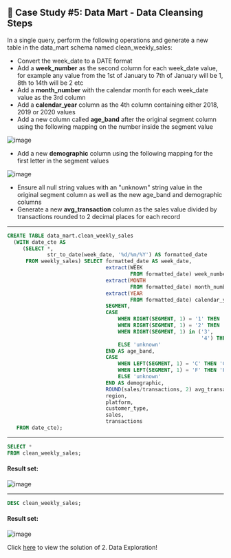 ## :shopping_cart: Case Study #5: Data Mart - Data Cleansing Steps

In a single query, perform the following operations and generate a new table in the data_mart schema named clean_weekly_sales:

- Convert the week_date to a DATE format
- Add a **week_number** as the second column for each week_date value, for example any value from the 1st of January to 7th of January will be 1, 8th to 14th will be 2 etc
- Add a **month_number** with the calendar month for each week_date value as the 3rd column
- Add a **calendar_year** column as the 4th column containing either 2018, 2019 or 2020 values
- Add a new column called **age_band** after the original segment column using the following mapping on the number inside the segment value

![image](https://user-images.githubusercontent.com/77529445/189826473-64740791-1698-441e-be90-781b2fe1a0ed.png)

- Add a new **demographic** column using the following mapping for the first letter in the segment values

![image](https://user-images.githubusercontent.com/77529445/189826564-e7575724-e992-48d8-8528-5361b40ccbe7.png)

- Ensure all null string values with an "unknown" string value in the original segment column as well as the new age_band and demographic columns
- Generate a new **avg_transaction** column as the sales value divided by transactions rounded to 2 decimal places for each record

***

```sql
CREATE TABLE data_mart.clean_weekly_sales
  (WITH date_cte AS
     (SELECT *,
             str_to_date(week_date, '%d/%m/%Y') AS formatted_date
      FROM weekly_sales) SELECT formatted_date AS week_date,
                                extract(WEEK
                                        FROM formatted_date) week_number,
                                extract(MONTH
                                        FROM formatted_date) month_number,
                                extract(YEAR
                                        FROM formatted_date) calendar_year,
                                SEGMENT,
                                CASE
                                    WHEN RIGHT(SEGMENT, 1) = '1' THEN 'Young Adults'
                                    WHEN RIGHT(SEGMENT, 1) = '2' THEN 'Middle Aged'
                                    WHEN RIGHT(SEGMENT, 1) in ('3',
                                                               '4') THEN 'Retirees'
                                    ELSE 'unknown'
                                END AS age_band,
                                CASE
                                    WHEN LEFT(SEGMENT, 1) = 'C' THEN 'Couples'
                                    WHEN LEFT(SEGMENT, 1) = 'F' THEN 'Families'
                                    ELSE 'unknown'
                                END AS demographic,
                                ROUND(sales/transactions, 2) avg_transaction,
                                region,
                                platform,
                                customer_type,
                                sales,
                                transactions
   FROM date_cte);
```

***

```sql
SELECT *
FROM clean_weekly_sales;
``` 
#### Result set:
![image](https://user-images.githubusercontent.com/77529445/190169972-916a9673-116b-40ed-80a8-f26b9768ca17.png)

***

```sql 
DESC clean_weekly_sales;
``` 
#### Result set:
![image](https://user-images.githubusercontent.com/77529445/190170201-b8edd938-0fe9-4523-8d9a-7fe0223912ca.png)

Click [here](https://github.com/manaswikamila05/8-Week-SQL-Challenge/blob/main/Case%20Study%20%23%205%20-%20Data%20Mart/2.%20Data%20Exploration.md) to view the solution of 2. Data Exploration!
